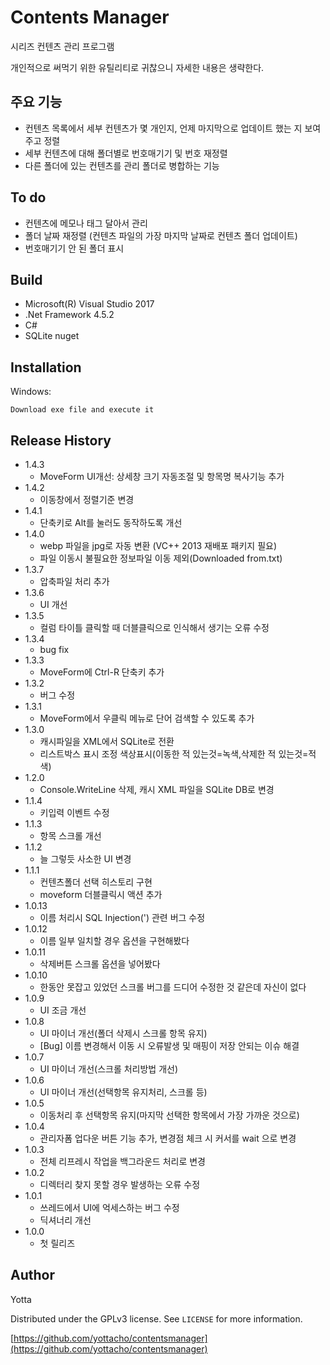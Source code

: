 ﻿# Contents Manager

시리즈 컨텐츠 관리 프로그램

개인적으로 써먹기 위한 유틸리티로 귀찮으니 자세한 내용은 생략한다.

## 주요 기능

* 컨텐츠 목록에서 세부 컨텐츠가 몇 개인지, 언제 마지막으로 업데이트 했는 지 보여주고 정렬
* 세부 컨텐츠에 대해 폴더별로 번호매기기 및 번호 재정렬
* 다른 폴더에 있는 컨텐츠를 관리 폴더로 병합하는 기능

## To do

* 컨텐츠에 메모나 태그 달아서 관리
* 폴더 날짜 재정렬 (컨텐츠 파일의 가장 마지막 날짜로 컨텐츠 폴더 업데이트)
* 번호매기기 안 된 폴더 표시

## Build

* Microsoft(R) Visual Studio 2017
* .Net Framework 4.5.2
* C#
* SQLite nuget

## Installation

Windows:

```
Download exe file and execute it
```

## Release History

* 1.4.3
    * MoveForm UI개선: 상세창 크기 자동조절 및 항목명 복사기능 추가
* 1.4.2
    * 이동창에서 정렬기준 변경
* 1.4.1
    * 단축키로 Alt를 눌러도 동작하도록 개선
* 1.4.0
    * webp 파일을 jpg로 자동 변환 (VC++ 2013 재배포 패키지 필요)
    * 파일 이동시 불필요한 정보파일 이동 제외(Downloaded from.txt)
* 1.3.7
    * 압축파일 처리 추가
* 1.3.6
    * UI 개선
* 1.3.5
    * 컬럼 타이틀 클릭할 때 더블클릭으로 인식해서 생기는 오류 수정
* 1.3.4
    * bug fix
* 1.3.3
    * MoveForm에 Ctrl-R 단축키 추가
* 1.3.2
    * 버그 수정
* 1.3.1
    * MoveForm에서 우클릭 메뉴로 단어 검색할 수 있도록 추가
* 1.3.0
    * 캐시파일을 XML에서 SQLite로 전환
    * 리스트박스 표시 조정 색상표시(이동한 적 있는것=녹색,삭제한 적 있는것=적색)
* 1.2.0
    * Console.WriteLine 삭제, 캐시 XML 파일을 SQLite DB로 변경
* 1.1.4
    * 키입력 이벤트 수정
* 1.1.3
    * 항목 스크롤 개선
* 1.1.2
    * 늘 그렇듯 사소한 UI 변경
* 1.1.1
    * 컨텐츠폴더 선택 히스토리 구현
    * moveform 더블클릭시 액션 추가
* 1.0.13
    * 이름 처리시 SQL Injection(') 관련 버그 수정
* 1.0.12
    * 이름 일부 일치할 경우 옵션을 구현해봤다
* 1.0.11
    * 삭제버튼 스크롤 옵션을 넣어봤다
* 1.0.10
    * 한동안 못잡고 있었던 스크롤 버그를 드디어 수정한 것 같은데 자신이 없다
* 1.0.9
    * UI 조금 개선
* 1.0.8
    * UI 마이너 개선(폴더 삭제시 스크롤 항목 유지)
    * [Bug] 이름 변경해서 이동 시 오류발생 및 매핑이 저장 안되는 이슈 해결
* 1.0.7
    * UI 마이너 개선(스크롤 처리방법 개선)
* 1.0.6
    * UI 마이너 개선(선택항목 유지처리, 스크롤 등)
* 1.0.5
    * 이동처리 후 선택항목 유지(마지막 선택한 항목에서 가장 가까운 것으로)
* 1.0.4
    * 관리자폼 업다운 버튼 기능 추가, 변경점 체크 시 커서를 wait 으로 변경
* 1.0.3
    * 전체 리프레시 작업을 백그라운드 처리로 변경
* 1.0.2
    * 디렉터리 찾지 못할 경우 발생하는 오류 수정
* 1.0.1
    * 쓰레드에서 UI에 억세스하는 버그 수정
    * 딕셔너리 개선
* 1.0.0
    * 첫 릴리즈

## Author

Yotta

Distributed under the GPLv3 license. See ``LICENSE`` for more information.

[https://github.com/yottacho/contentsmanager](https://github.com/yottacho/contentsmanager)

